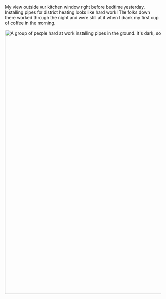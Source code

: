 ---
---

My view outside our kitchen window right before bedtime yesterday. Installing pipes for district heating looks like hard work! The folks down there worked through the night and were still at it when I drank my first cup of coffee in the morning.

<img src="https://dahlstrand.net/images/night-shift.jpg" alt="A group of people hard at work installing pipes in the ground. It's dark, so they rely on artificial light." width="1280" height="853" />
